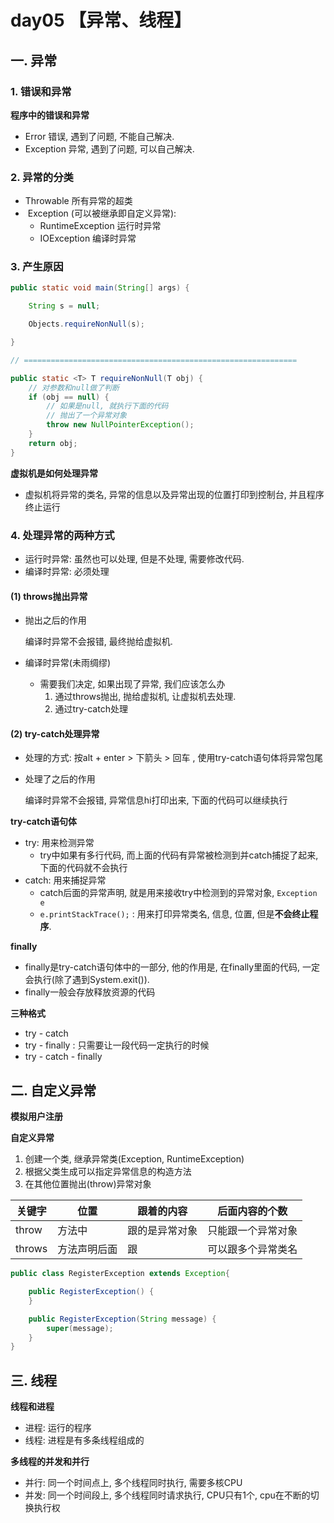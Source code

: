 # day05 【异常、线程】

## 一. 异常

### 1. 错误和异常

**程序中的错误和异常**

- Error 错误, 遇到了问题, 不能自己解决.
- Exception 异常, 遇到了问题, 可以自己解决.

### 2. 异常的分类

* Throwable 所有异常的超类
* ​ Exception (可以被继承即自定义异常):
  * RuntimeException 运行时异常
  * IOException  编译时异常

### 3. 产生原因

```java
public static void main(String[] args) {

    String s = null;

    Objects.requireNonNull(s);

}

// =============================================================

public static <T> T requireNonNull(T obj) {
    // 对参数和null做了判断
    if (obj == null) {
        // 如果是null, 就执行下面的代码
        // 抛出了一个异常对象
        throw new NullPointerException();
    }
    return obj;
}
```

**虚拟机是如何处理异常**

- 虚拟机将异常的类名, 异常的信息以及异常出现的位置打印到控制台, 并且程序终止运行

### 4. 处理异常的两种方式

- 运行时异常: 虽然也可以处理, 但是不处理, 需要修改代码.
- 编译时异常: 必须处理



#### (1) throws抛出异常

- 抛出之后的作用

  编译时异常不会报错, 最终抛给虚拟机.



- 编译时异常(未雨绸缪)
  - 需要我们决定, 如果出现了异常, 我们应该怎么办
    1. 通过throws抛出, 抛给虚拟机, 让虚拟机去处理.
    2. 通过try-catch处理

#### (2) try-catch处理异常

- 处理的方式: 按alt + enter > 下箭头 > 回车  ,   使用try-catch语句体将异常包尾

- 处理了之后的作用

  编译时异常不会报错, 异常信息hi打印出来, 下面的代码可以继续执行



**try-catch语句体**

- try: 用来检测异常
  - try中如果有多行代码, 而上面的代码有异常被检测到并catch捕捉了起来, 下面的代码就不会执行
- catch: 用来捕捉异常
  - catch后面的异常声明, 就是用来接收try中检测到的异常对象, `Exception e`
  - `e.printStackTrace();` : 用来打印异常类名, 信息, 位置, 但是**不会终止程序**.

**finally**

- finally是try-catch语句体中的一部分,  他的作用是, 在finally里面的代码, 一定会执行(除了遇到System.exit()).
- finally一般会存放释放资源的代码



**三种格式**

- try - catch
- try - finally : 只需要让一段代码一定执行的时候
- try - catch - finally



## 二. 自定义异常

**模拟用户注册**

**自定义异常**

1. 创建一个类, 继承异常类(Exception, RuntimeException)
2. 根据父类生成可以指定异常信息的构造方法
3. 在其他位置抛出(throw)异常对象

| 关键字 | 位置         | 跟着的内容     | 后面内容的个数     |
| ------ | ------------ | -------------- | ------------------ |
| throw  | 方法中       | 跟的是异常对象 | 只能跟一个异常对象 |
| throws | 方法声明后面 | 跟             | 可以跟多个异常类名 |

```java
public class RegisterException extends Exception{

    public RegisterException() {
    }

    public RegisterException(String message) {
        super(message);
    }
}
```



## 三. 线程

**线程和进程**

- 进程: 运行的程序
- 线程: 进程是有多条线程组成的 

**多线程的并发和并行**

- 并行: 同一个时间点上, 多个线程同时执行, 需要多核CPU
- 并发: 同一个时间段上, 多个线程同时请求执行, CPU只有1个, cpu在不断的切换执行权

